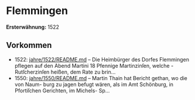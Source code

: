 # Flemmingen

**Ersterwähnung:** 1522

## Vorkommen
- 1522: [jahre/1522/README.md](../jahre/1522/README.md) – Die Heimbürger des Dorfes Flemmingen pflegen auf
den Abend Martini 18 Pfennige Martinzinſen, welche
-Rutſcherzinſen heißen, dem Rate zu brin...
- 1550: [jahre/1550/README.md](../jahre/1550/README.md) – Martin Thain hat Bericht gethan, wo die von Naum-
burg zu jagen befugt wären, als im Amt Schönburg, in
Pfortiſchen Gerichten, im Michels- Sp...
